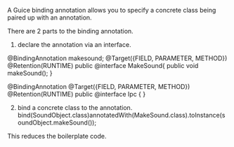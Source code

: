 A Guice binding annotation allows you to specify a concrete
class being paired up with an annotation. 

There are 2 parts to the binding annotation. 
1) declare the annotation via an interface. 

@BindingAnnotation makesound;
@Target({FIELD, PARAMETER, METHOD})
@Retention(RUNTIME)
public @interface MakeSound{
    public void makeSound();
}

@BindingAnnotation
@Target({FIELD, PARAMETER, METHOD})
@Retention(RUNTIME)
public @interface Ipc {
}



2) bind a concrete class to the annotation. 
bind(SoundObject.class)annotatedWith(MakeSound.class).toInstance(soundObject.makeSound());

This reduces the boilerplate code. 

